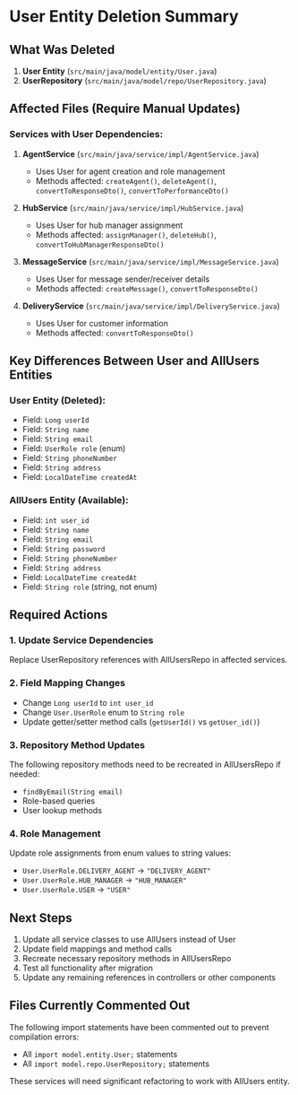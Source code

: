 # User Entity Deletion Summary

## What Was Deleted
1. **User Entity** (`src/main/java/model/entity/User.java`)
2. **UserRepository** (`src/main/java/model/repo/UserRepository.java`)

## Affected Files (Require Manual Updates)

### Services with User Dependencies:
1. **AgentService** (`src/main/java/service/impl/AgentService.java`)
   - Uses User for agent creation and role management
   - Methods affected: `createAgent()`, `deleteAgent()`, `convertToResponseDto()`, `convertToPerformanceDto()`

2. **HubService** (`src/main/java/service/impl/HubService.java`)
   - Uses User for hub manager assignment
   - Methods affected: `assignManager()`, `deleteHub()`, `convertToHubManagerResponseDto()`

3. **MessageService** (`src/main/java/service/impl/MessageService.java`)
   - Uses User for message sender/receiver details
   - Methods affected: `createMessage()`, `convertToResponseDto()`

4. **DeliveryService** (`src/main/java/service/impl/DeliveryService.java`)
   - Uses User for customer information
   - Methods affected: `convertToResponseDto()`

## Key Differences Between User and AllUsers Entities

### User Entity (Deleted):
- Field: `Long userId`
- Field: `String name`
- Field: `String email`
- Field: `UserRole role` (enum)
- Field: `String phoneNumber`
- Field: `String address`
- Field: `LocalDateTime createdAt`

### AllUsers Entity (Available):
- Field: `int user_id`
- Field: `String name`
- Field: `String email`
- Field: `String password`
- Field: `String phoneNumber`
- Field: `String address`
- Field: `LocalDateTime createdAt`
- Field: `String role` (string, not enum)

## Required Actions

### 1. Update Service Dependencies
Replace UserRepository references with AllUsersRepo in affected services.

### 2. Field Mapping Changes
- Change `Long userId` to `int user_id`
- Change `User.UserRole` enum to `String role`
- Update getter/setter method calls (`getUserId()` vs `getUser_id()`)

### 3. Repository Method Updates
The following repository methods need to be recreated in AllUsersRepo if needed:
- `findByEmail(String email)`
- Role-based queries
- User lookup methods

### 4. Role Management
Update role assignments from enum values to string values:
- `User.UserRole.DELIVERY_AGENT` → `"DELIVERY_AGENT"`
- `User.UserRole.HUB_MANAGER` → `"HUB_MANAGER"`
- `User.UserRole.USER` → `"USER"`

## Next Steps
1. Update all service classes to use AllUsers instead of User
2. Update field mappings and method calls
3. Recreate necessary repository methods in AllUsersRepo
4. Test all functionality after migration
5. Update any remaining references in controllers or other components

## Files Currently Commented Out
The following import statements have been commented out to prevent compilation errors:
- All `import model.entity.User;` statements
- All `import model.repo.UserRepository;` statements

These services will need significant refactoring to work with AllUsers entity.
